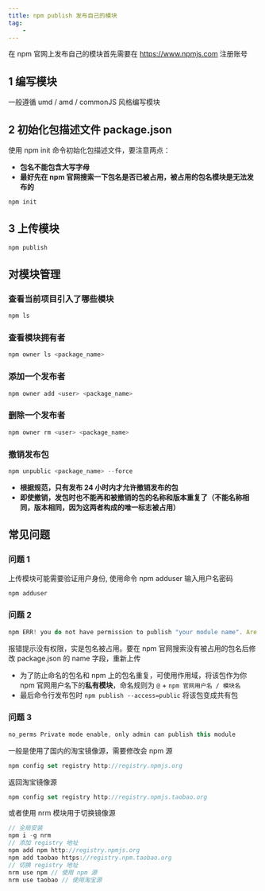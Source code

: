 ```yaml
---
title: npm publish 发布自己的模块
tag:
	- 
---
```


在 npm 官网上发布自己的模块首先需要在 https://www.npmjs.com 注册账号

## 1 编写模块

一般遵循 umd / amd / commonJS 风格编写模块

## 2 初始化包描述文件 package.json

使用 npm init 命令初始化包描述文件，要注意两点：

- **包名不能包含大写字母**
- **最好先在 npm 官网搜索一下包名是否已被占用，被占用的包名模块是无法发布的**

```js
npm init
```

<!-- more -->

## 3 上传模块

```js
npm publish
```

## 对模块管理

### 查看当前项目引入了哪些模块

```js
npm ls
```

### 查看模块拥有者

```js
npm owner ls <package_name>
```

### 添加一个发布者

```js
npm owner add <user> <package_name>
```

### 删除一个发布者

```js
npm owner rm <user> <package_name>
```

### 撤销发布包

```js
npm unpublic <package_name> --force
```

- **根据规范，只有发布 24 小时内才允许撤销发布的包**
- **即使撤销，发包时也不能再和被撤销的包的名称和版本重复了（不能名称相同，版本相同，因为这两者构成的唯一标志被占用）**

## 常见问题

### 问题 1

上传模块可能需要验证用户身份, 使用命令 npm adduser 输入用户名密码

```js
npm adduser
```

### 问题 2

```js
npm ERR! you do not have permission to publish "your module name". Are you logged in as the correct user?
```

报错提示没有权限，实是包名被占用。要在 npm 官网搜索没有被占用的包名后修改 package.json 的 name 字段，重新上传

- 为了防止命名的包名和 npm 上的包名重复，可使用作用域，将该包作为你 npm 官网用户名下的**私有模块**，命名规则为 `@` + `npm 官网用户名 / 模块名`
- 最后命令行发布包时 `npm publish --access=public` 将该包变成共有包

### 问题 3

```js
no_perms Private mode enable, only admin can publish this module
```

一般是使用了国内的淘宝镜像源，需要修改会 npm 源

```js
npm config set registry http://registry.npmjs.org
```

返回淘宝镜像源

```js
npm config set registry http://registry.npmjs.taobao.org
```

或者使用 nrm 模块用于切换镜像源

```js
// 全局安装
npm i -g nrm
// 添加 registry 地址
npm add npm http://registry.npmjs.org
npm add taobao https://registry.npm.taobao.org
// 切换 registry 地址
nrm use npm // 使用 npm 源
nrm use taobao // 使用淘宝源
```